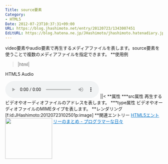 ```yaml
---
Title: source要素
Category:
- HTML5
Date: 2012-07-23T10:37:31+09:00
URL: https://blog.jhashimoto.net/entry/20120723/1343007451
EditURL: https://blog.hatena.ne.jp/JHashimoto/jhashimoto.hatenadiary.jp/atom/entry/12921228815717256000
---
```


video要素やaudio要素で再生するメディアファイルを表します。source要素を使うことで複数のメディアファイルを指定できます。
**使用例
>|html|
<!DOCTYPE html>
<html lang="ja">
<head>
<title>Hello! HTML5 Audio></title>
<meta charset="UTF-8">
</head>
<body>
    <p>HTML5 Audio</p>
    <audio controls="controls">
        <source src="http://gitarrenmanufaktur.com/images/blogkonzert/asturias.mp3" type="audio/mp3"></source>
        <source src="http://www.shebah-art.com/MP3a/Cuckoo.mp3" type="audio/mp3"></source>
        <p>ご使用のブラウザでは再生できません。</p>
    </audio>
</body>
||<
**属性
***src属性
再生するビデオやオーディオファイルのアドレスを表します。
***type属性
ビデオやオーディオファイルのMIMEタイプを表します。
**レンダリング
[f:id:JHashimoto:20120723102501p:image]
**関連エントリー
<a href="http://d.hatena.ne.jp/JHashimoto/20120518/1337642816" target="_blank" rel="nofollow"><img class="alignleft" align="left" border="0" src="http://capture.heartrails.com/150x130/shadow?http://d.hatena.ne.jp/JHashimoto/20120518/1337642816" alt="" width="150" height="130" /></a><a style="color:#0070C5;" href="http://d.hatena.ne.jp/JHashimoto/20120518/1337642816" target="_blank" rel="nofollow">HTML5エントリーのまとめ - プログラマーな日々</a><a href="http://b.hatena.ne.jp/entry/http://d.hatena.ne.jp/JHashimoto/20120518/1337642816" target="_blank"><img border="0" src="http://b.hatena.ne.jp/entry/image/http://d.hatena.ne.jp/JHashimoto/20120518/1337642816" alt="" /></a><br style="clear:both;" />
